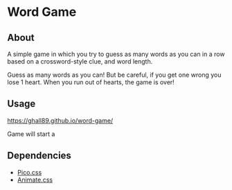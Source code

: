 # Word Game

## About

A simple game in which you try to guess as many words as you can in a row based on a crossword-style clue, and word length.

Guess as many words as you can! But be careful, if you get one wrong you lose 1 heart. When you run out of hearts, the game is over!

## Usage

https://ghall89.github.io/word-game/

Game will start a

## Dependencies

- [Pico.css](https://picocss.com)
- [Animate.css](https://animate.style)
